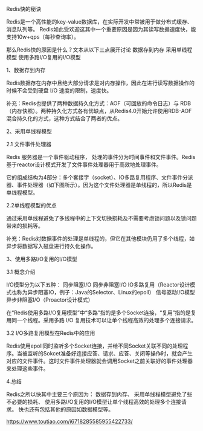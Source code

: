 Redis快的秘诀

Redis是一个高性能的key-value数据库，在实际开发中常被用于做分布式缓存、消息队列等。
Redis如此受欢迎这其中一个重要原因是因为其读写数据速度快，能支持10w+qps（每秒查询率）。

那么Redis快的原因是什么？文本从以下三点展开讨论
    数据存到内存
    采用单线程模型
    使用多路I/O复用的I/O模型



1、数据存到内存

Redis数据存在内存中且绝大部分请求是对内存操作，因此在进行读写数据操作的时候不会受到硬盘 I/O 速度的限制，速度快。

补充：Redis也提供了两种数据持久化方式：AOF（可回放的命令日志）与 RDB（内存快照）。两种持久化方式各有优缺点，从Redis4.0开始允许使用RDB-AOF混合持久化的方式，这种方式结合了两者的优点。



2、采用单线程模型

2.1 文件事件处理器

Redis 服务器是一个事件驱动程序， 处理的事件分为时间事件和文件事件。Redis基于reactor设计模式开发了文件事件处理器用于高效地处理事件。

它的组成结构为4部分：多个套接字（socket）、IO多路复用程序、文件事件分派器、事件处理器（如下图所示）。因为这个文件处理器是单线程的，所以Redis是单线程模型。

2.2单线程模型的优点

通过采用单线程避免了多线程中的上下文切换损耗及不需要考虑锁问题以及锁问题带来的损耗等。

补充：Redis对数据事件的处理是单线程的，但它在其他模块仍用了多个线程，如异步将数据写入磁盘进行持久化操作。



3、使用多路I/O复用的I/O模型

3.1 概念介绍

I/O模型分为以下五种：
    同步阻塞I/O
    同步非阻塞I/O
    IO多路复用（Reactor设计模式也称为异步阻塞IO，例子：Java的Selector、Linux的epoll）
    信号驱动I/O模型
    异步非阻塞I/O（Proactor设计模式）

在“Redis使用多路I/O复用模型”中“多路”指的是多个Socket连接，“复用”指的是复用同一个线程。采用多路 I/O 复用技术可以让单个线程高效的处理多个连接请求。 

3.2 I/O多路复用模型在Redis中的应用

Redis使用epoll同时监听多个Socket连接，并给不同Socket关联不同的处理程序。当被监听的Sokcet准备好连接应答、请求、应答、关闭等操作时，就会产生对应的文件事件。这时文件事件处理器就会调用Socket之前关联好的事件处理器来处理这些事件。




4.总结

Redis之所以快其中主要三个原因为：
数据存到内存、
采用单线程模型避免了些不必要的损耗、
使用多路I/O复用的I/O模型让单个线程高效的处理多个连接请求。
快也还有包括其他的原因如数据模型等。




https://www.toutiao.com/i6718285585955422733/



